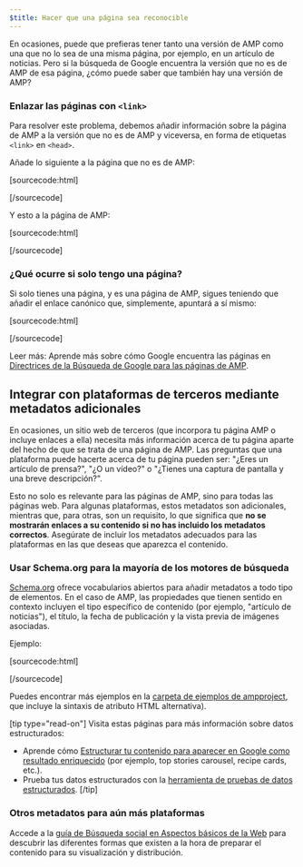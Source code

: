 ```yaml
---
$title: Hacer que una página sea reconocible
---
```


En ocasiones, puede que prefieras tener tanto una versión de AMP como una que no lo sea de una misma página, por ejemplo, en un artículo de noticias. Pero si la búsqueda de Google encuentra la versión que no es de AMP de esa página, ¿cómo puede saber que también hay una versión de AMP?

### Enlazar las páginas con `<link>`

Para resolver este problema, debemos añadir información sobre la página de AMP a la versión que no es de AMP y viceversa, en forma de etiquetas `<link>` en `<head>`.

Añade lo siguiente a la página que no es de AMP:

[sourcecode:html]

<link rel="amphtml" href="https://www.example.com/url/to/amp/document.html">
[/sourcecode]

Y esto a la página de AMP:

[sourcecode:html]

<link rel="canonical" href="https://www.example.com/url/to/full/document.html">
[/sourcecode]

### ¿Qué ocurre si solo tengo una página?

Si solo tienes una página, y es una página de AMP, sigues teniendo que añadir el enlace canónico que, simplemente, apuntará a sí mismo:

[sourcecode:html]

<link rel="canonical" href="https://www.example.com/url/to/amp/document.html">
[/sourcecode]

Leer más: Aprende más sobre cómo Google encuentra las páginas en [Directrices de la Búsqueda de Google para las páginas de AMP](https://support.google.com/webmasters/answer/6340290).

## Integrar con plataformas de terceros mediante metadatos adicionales <a name="integrate-with-third-party-platforms-through-additional-metadata"></a>

En ocasiones, un sitio web de terceros (que incorpora tu página AMP o incluye enlaces a ella) necesita más información acerca de tu página aparte del hecho de que se trata de una página de AMP. Las preguntas que una plataforma puede hacerte acerca de tu página pueden ser: "¿Eres un artículo de prensa?", "¿O un vídeo?" o "¿Tienes una captura de pantalla y una breve descripción?".

Esto no solo es relevante para las páginas de AMP, sino para todas las páginas web. Para algunas plataformas, estos metadatos son adicionales, mientras que, para otras, son un requisito, lo que significa que **no se mostrarán enlaces a su contenido si no has incluido los metadatos correctos**. Asegúrate de incluir los metadatos adecuados para las plataformas en las que deseas que aparezca el contenido.

### Usar Schema.org para la mayoría de los motores de búsqueda

[Schema.org](http://schema.org/) ofrece vocabularios abiertos para añadir metadatos a todo tipo de elementos. En el caso de AMP, las propiedades que tienen sentido en contexto incluyen el tipo específico de contenido (por ejemplo, "artículo de noticias"), el título, la fecha de publicación y la vista previa de imágenes asociadas.

Ejemplo:

[sourcecode:html]

<script type="application/ld+json">
  {
    "@context": "http://schema.org",
    "@type": "NewsArticle",
    "mainEntityOfPage": "http://cdn.ampproject.org/article-metadata.html",
    "headline": "Lorem Ipsum",
    "datePublished": "1907-05-05T12:02:41Z",
    "dateModified": "1907-05-05T12:02:41Z",
    "description": "The Catiline Orations continue to beguile engineers and designers alike -- but can it stand the test of time?",
    "author": {
      "@type": "Person",
      "name": "Jordan M Adler"
    },
    "publisher": {
      "@type": "Organization",
      "name": "Google",
      "logo": {
        "@type": "ImageObject",
        "url": "http://cdn.ampproject.org/logo.jpg",
        "width": 600,
        "height": 60
      }
    },
    "image": {
      "@type": "ImageObject",
      "url": "http://cdn.ampproject.org/leader.jpg",
      "height": 2000,
      "width": 800
    }
  }
</script>

[/sourcecode]

Puedes encontrar más ejemplos en la [carpeta de ejemplos de ampproject](https://github.com/ampproject/amphtml/tree/master/examples/metadata-examples), que incluye la sintaxis de atributo HTML alternativa).

[tip type="read-on"] Visita estas páginas para más información sobre datos estructurados:

- Aprende cómo [Estructurar tu contenido para aparecer en Google como resultado enriquecido](https://developers.google.com/search/docs/guides/mark-up-content) (por ejemplo, top stories carousel, recipe cards, etc.).
- Prueba tus datos estructurados con la [herramienta de pruebas de datos estructurados](https://developers.google.com/structured-data/testing-tool/).
  [/tip]

### Otros metadatos para aún más plataformas

Accede a la [guía de Búsqueda social en Aspectos básicos de la Web](https://developers.google.com/web/fundamentals/discovery-and-monetization/social-discovery/) para descubrir las diferentes formas que existen a la hora de preparar el contenido para su visualización y distribución.
